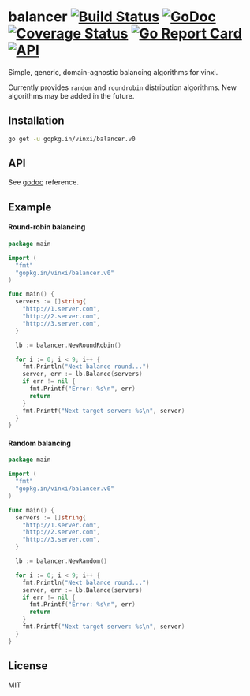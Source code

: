 # balancer [![Build Status](https://travis-ci.org/vinxi/balancer.png)](https://travis-ci.org/vinxi/balancer) [![GoDoc](https://godoc.org/github.com/vinxi/balancer?status.svg)](https://godoc.org/github.com/vinxi/balancer) [![Coverage Status](https://coveralls.io/repos/github/vinxi/balancer/badge.svg?branch=master)](https://coveralls.io/github/vinxi/balancer?branch=master) [![Go Report Card](https://goreportcard.com/badge/github.com/vinxi/balancer)](https://goreportcard.com/report/github.com/vinxi/balancer) [![API](https://img.shields.io/badge/vinxi-core-green.svg?style=flat)](https://godoc.org/github.com/vinxi/balancer) 

Simple, generic, domain-agnostic balancing algorithms for vinxi.

Currently provides `random` and `roundrobin` distribution algorithms. 
New algorithms may be added in the future.

## Installation

```bash
go get -u gopkg.in/vinxi/balancer.v0
```

## API

See [godoc](https://godoc.org/github.com/vinxi/balancer) reference.

## Example

#### Round-robin balancing

```go
package main

import (
  "fmt"
  "gopkg.in/vinxi/balancer.v0"
)

func main() {
  servers := []string{
    "http://1.server.com",
    "http://2.server.com",
    "http://3.server.com",
  }

  lb := balancer.NewRoundRobin()

  for i := 0; i < 9; i++ {
    fmt.Println("Next balance round...")
    server, err := lb.Balance(servers)
    if err != nil {
      fmt.Printf("Error: %s\n", err)
      return
    }
    fmt.Printf("Next target server: %s\n", server)
  }
}
```

#### Random balancing

```go
package main

import (
  "fmt"
  "gopkg.in/vinxi/balancer.v0"
)

func main() {
  servers := []string{
    "http://1.server.com",
    "http://2.server.com",
    "http://3.server.com",
  }

  lb := balancer.NewRandom()

  for i := 0; i < 9; i++ {
    fmt.Println("Next balance round...")
    server, err := lb.Balance(servers)
    if err != nil {
      fmt.Printf("Error: %s\n", err)
      return
    }
    fmt.Printf("Next target server: %s\n", server)
  }
}
```

## License

MIT
